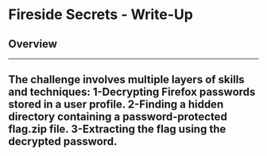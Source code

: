 # Fireside Secrets - Write-Up
## **Overview**
---
The challenge involves multiple layers of skills and techniques:
1-Decrypting Firefox passwords stored in a user profile.
2-Finding a hidden directory containing a password-protected flag.zip file.
3-Extracting the flag using the decrypted password.
---

